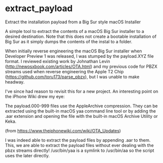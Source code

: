 # extract_payload
 Extract the installation payload from a Big Sur style macOS Installer

A simple tool to extract the contents of a macOS Big Sur installer
to a desired destination. Note that this does not create a bootable
installation of Big Sur as it simply dumps the contents of the
instal to a folder.

When initially reverse engineering the macOS Big Sur installer when
Developer Preview 1 was released, I was stumped by the payload.XYZ
file format. I reviewed existing work by Johnathan Levin
(http://newosxbook.com/articles/OTA.html) and my previous code for
PBZX streams used when reverse engineering the Apple T2 Chip 
(https://github.com/toru173/parse_pbzx), but I was unable to make
headway.

I've since had reason to revisit this for a new project. An
interesting point on the iPhone Wiki drew my eye:

The payload.000-999 files use the AppleArchive compression.
They can be extracted using the built-in macOS yaa command line
tool or by adding the .aar extension and opening the file with the 
built-in macOS Archive Utility or Keka.

(from https://www.theiphonewiki.com/wiki/OTA_Updates)

I was indeed able to extract the payload files by appending .aar
to them. This, we are able to extract the payload files without
ever dealing with the pbzx streams directly! /usr/bin/yaa is a 
symlink to /usr/bin/aa so the script uses the later directly.
